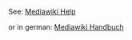 See: [Mediawiki Help](http://meta.wikimedia.org/wiki/Help:Contents)

or in german: [Mediawiki
Handbuch](http://meta.wikimedia.org/wiki/Hilfe:Handbuch)